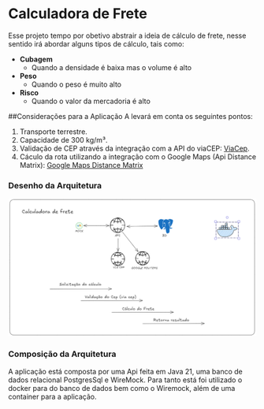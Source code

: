 
# Calculadora de Frete

Esse projeto tempo por obetivo abstrair a ideia de cálculo de frete, nesse sentido irá abordar alguns tipos de cálculo, tais como:
* **Cubagem**
  - Quando a densidade é baixa mas o volume é alto
* **Peso**
  - Quando o peso é muito alto
* **Risco**
  - Quando o valor da mercadoria é alto

##Considerações para a Aplicação
A levará em conta os seguintes pontos:
1. Transporte terrestre.
2. Capacidade de 300 kg/m³.
3. Validação de CEP através da integração com a API do viaCEP: [ViaCep](https://viacep.com.br/).
4. Cáculo da rota utilizando a integração com o Google Maps (Api Distance Matrix): [Google Maps Distance Matrix](https://developers.google.com/maps/documentation/distance-matrix/start?hl=pt-br#maps_http_distancematrix_start-txt)

### Desenho da Arquitetura
![Arquitetura do Projeto](readme/arch.png)

### Composição da Arquitetura

A aplicação está composta por uma Api feita em Java 21, uma banco de dados relacional PostgresSql e WireMock. Para tanto está foi utilizado o docker para do banco de dados bem como o Wiremock, além de uma container para a aplicação.



